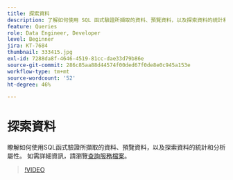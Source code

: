 ```yaml
---
title: 探索資料
description: 了解如何使用 SQL 函式驗證所擷取的資料、預覽資料，以及探索資料的統計和分析屬性。
feature: Queries
role: Data Engineer, Developer
level: Beginner
jira: KT-7684
thumbnail: 333415.jpg
exl-id: 7288da8f-4646-4519-81cc-dae33d79b86e
source-git-commit: 286c85aa88d44574f00ded67f0de8e0c945a153e
workflow-type: tm+mt
source-wordcount: '52'
ht-degree: 46%

---
```


# 探索資料

瞭解如何使用SQL函式驗證所擷取的資料、預覽資料，以及探索資料的統計和分析屬性。 如需詳細資訊，請瀏覽[查詢服務檔案](https://experienceleague.adobe.com/docs/experience-platform/query/home.html?lang=zh-Hant)。

>[!VIDEO](https://video.tv.adobe.com/v/333415?learn=on&enablevpops)
